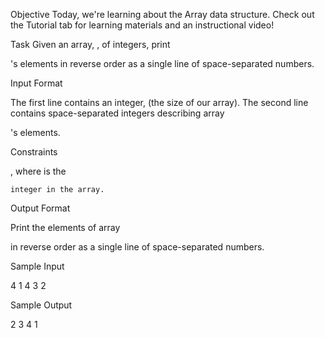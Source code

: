 Objective
Today, we're learning about the Array data structure. Check out the Tutorial tab for learning materials and an instructional video!

Task
Given an array,
, of integers, print

's elements in reverse order as a single line of space-separated numbers.

Input Format

The first line contains an integer,
(the size of our array).
The second line contains space-separated integers describing array

's elements.

Constraints

, where is the

    integer in the array.

Output Format

Print the elements of array

in reverse order as a single line of space-separated numbers.

Sample Input

4
1 4 3 2

Sample Output

2 3 4 1
